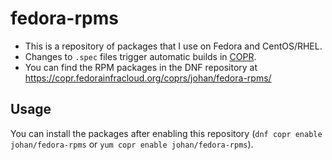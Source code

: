 # fedora-rpms

* This is a repository of packages that I use on Fedora and CentOS/RHEL. 
* Changes to `.spec` files trigger automatic builds in [COPR](https://copr.fedorainfracloud.org/). 
* You can find the RPM packages in the DNF repository at https://copr.fedorainfracloud.org/coprs/johan/fedora-rpms/

## Usage

You can install the packages after enabling this repository (`dnf copr enable johan/fedora-rpms` or `yum copr enable johan/fedora-rpms`).
